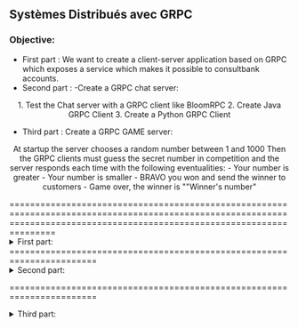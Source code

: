 ## Systèmes Distribués avec GRPC 

### Objective:

+ First part : We want to create a client-server application based  on GRPC which exposes a service which makes it possible to consultbank accounts.
+ Second part : -Create a GRPC chat server:
<p align="center"> 
  1. Test the Chat server with a GRPC client like BloomRPC 
  2. Create Java GRPC Client 
  3. Create a Python GRPC Client 
</p>
                    
+ Third part : Create a GRPC GAME server:
<p align="center">  
At startup the server chooses a random number between 1 and 1000 Then the GRPC clients must guess the secret number in competition and the server responds each time with the following eventualities:
                      - Your number is greater
                      - Your number is smaller
                      - BRAVO you won and send the winner to customers
                      - Game over, the winner is ""Winner's number"  </p>
===========================================================================================================================================================================

<details>
<summary>  First part:</summary>
                               
#### 1 ---> Test the Unary Model using BloomRPC:
![image](https://user-images.githubusercontent.com/78732216/235297645-5e95d16c-8f13-43c2-9063-a739000906b3.png)

#### ---> Test With client using blockingStub (mode synchrone):
![image](https://user-images.githubusercontent.com/78732216/235299617-ccd1184d-b291-4042-81f1-6abed8b9087d.png)

#### 2 ---> Test the Streaming Model using BloomRPC(count to 21):
![image](https://user-images.githubusercontent.com/78732216/235353370-1bbcb206-47c2-4fd8-b4ab-978808d15a73.png)

####   --->The client number 3 got an item every second (Server Streaming) :
![image](https://user-images.githubusercontent.com/78732216/235355666-c91e2164-a2b6-4667-ab7c-017fe70fe1da.png)

#### 3 ---> Streaming request from client and got response based on streamed requests (perform stream):
![image](https://user-images.githubusercontent.com/78732216/235357065-fe96331b-bfcb-406d-8a1d-a8481b16f540.png)

#### ---> Perform stream:
![image](https://user-images.githubusercontent.com/78732216/235367893-389ae7a0-b084-47c7-8f62-c4ac7606c9ec.png)
#### 4 ---> Bi-Directional (fullcurrencystream) send un recive a stream:
![image](https://user-images.githubusercontent.com/78732216/235368361-b16494db-108b-4a80-9cc9-7e80a983bbe8.png)
</details>
=======================================================================
<details>
           <summary>  Second part: </summary> 
</details>

=======================================================================
<details>
           <summary>  Third part: </summary> 
</details>



